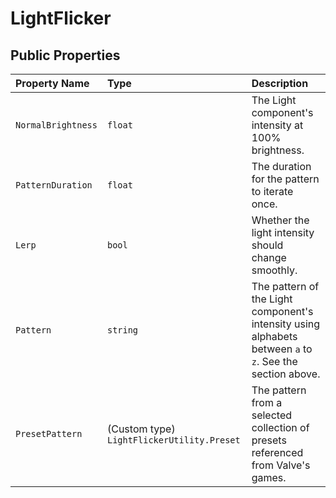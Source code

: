 # LightFlicker

## Public Properties

| Property Name      | Type    | Description                                            |
| :---               | :---    | :---                                                   |
| `NormalBrightness` | `float` | The Light component's intensity at 100% brightness.    |
| `PatternDuration`  | `float` | The duration for the pattern to iterate once.                    |
| `Lerp`             | `bool`  | Whether the light intensity should change smoothly. |
| `Pattern`          | `string`| The pattern of the Light component's intensity using alphabets between `a` to `z`. See the section above. |
| `PresetPattern`    | (Custom type) `LightFlickerUtility.Preset` | The pattern from a selected collection of presets referenced from Valve's games. |
